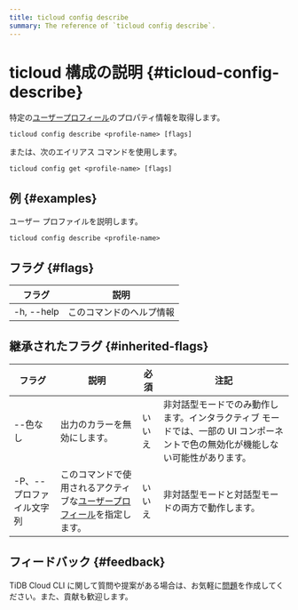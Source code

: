 ```yaml
---
title: ticloud config describe
summary: The reference of `ticloud config describe`.
---
```


# ticloud 構成の説明 {#ticloud-config-describe}

特定の[ユーザープロフィール](/tidb-cloud/cli-reference.md#user-profile)のプロパティ情報を取得します。

```shell
ticloud config describe <profile-name> [flags]
```

または、次のエイリアス コマンドを使用します。

```shell
ticloud config get <profile-name> [flags]
```

## 例 {#examples}

ユーザー プロファイルを説明します。

```shell
ticloud config describe <profile-name>
```

## フラグ {#flags}

| フラグ        | 説明           |
| ---------- | ------------ |
| -h, --help | このコマンドのヘルプ情報 |

## 継承されたフラグ {#inherited-flags}

| フラグ            | 説明                                                                               | 必須  | 注記                                                                 |
| -------------- | -------------------------------------------------------------------------------- | --- | ------------------------------------------------------------------ |
| --色なし          | 出力のカラーを無効にします。                                                                   | いいえ | 非対話型モードでのみ動作します。インタラクティブ モードでは、一部の UI コンポーネントで色の無効化が機能しない可能性があります。 |
| -P、--プロファイル文字列 | このコマンドで使用されるアクティブな[ユーザープロフィール](/tidb-cloud/cli-reference.md#user-profile)を指定します。 | いいえ | 非対話型モードと対話型モードの両方で動作します。                                           |

## フィードバック {#feedback}

TiDB Cloud CLI に関して質問や提案がある場合は、お気軽に[問題](https://github.com/tidbcloud/tidbcloud-cli/issues/new/choose)を作成してください。また、貢献も歓迎します。
